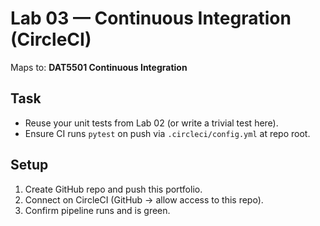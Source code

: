 # Lab 03 — Continuous Integration (CircleCI)

Maps to: **DAT5501 Continuous Integration**

## Task
- Reuse your unit tests from Lab 02 (or write a trivial test here).
- Ensure CI runs `pytest` on push via `.circleci/config.yml` at repo root.

## Setup
1. Create GitHub repo and push this portfolio.
2. Connect on CircleCI (GitHub → allow access to this repo).
3. Confirm pipeline runs and is green.